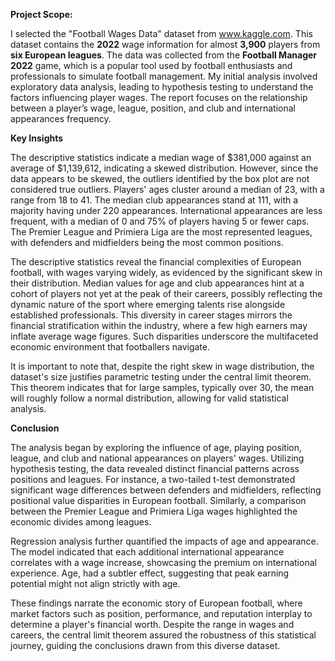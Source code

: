 **Project Scope:**

I selected the "Football Wages Data" dataset from www.kaggle.com. This dataset contains the **2022** wage information for almost **3,900** players from **six European leagues**. The data was collected from the **Football Manager 2022** game, which is a popular tool used by football enthusiasts and professionals to simulate football management. My initial analysis involved exploratory data analysis, leading to hypothesis testing to understand the factors influencing player wages. The report focuses on the relationship between a player’s wage, league, position, and club and international appearances frequency.


**Key Insights**

The descriptive statistics indicate a median wage of $381,000 against an average of $1,139,612, indicating a skewed distribution. However, since the data appears to be skewed, the outliers identified by the box plot are not considered true outliers. Players' ages cluster around a median of 23, with a range from 18 to 41. The median club appearances stand at 111, with a majority having under 220 appearances. International appearances are less frequent, with a median of 0 and 75% of players having 5 or fewer caps. The Premier League and Primiera Liga are the most represented leagues, with defenders and midfielders being the most common positions.

The descriptive statistics reveal the financial complexities of European football, with wages varying widely, as evidenced by the significant skew in their distribution. Median values for age and club appearances hint at a cohort of players not yet at the peak of their careers, possibly reflecting the dynamic nature of the sport where emerging talents rise alongside established professionals. This diversity in career stages mirrors the financial stratification within the industry, where a few high earners may inflate average wage figures. Such disparities underscore the multifaceted economic environment that footballers navigate.

It is important to note that, despite the right skew in wage distribution, the dataset's size justifies parametric testing under the central limit theorem. This theorem indicates that for large samples, typically over 30, the mean will roughly follow a normal distribution, allowing for valid statistical analysis.


**Conclusion**

The analysis began by exploring the influence of age, playing position, league, and club and national appearances on players' wages. Utilizing hypothesis testing, the data revealed distinct financial patterns across positions and leagues. For instance, a two-tailed t-test demonstrated significant wage differences between defenders and midfielders, reflecting positional value disparities in European football. Similarly, a comparison between the Premier League and Primiera Liga wages highlighted the economic divides among leagues.

Regression analysis further quantified the impacts of age and appearance. The model indicated that each additional international appearance correlates with a wage increase, showcasing the premium on international experience. Age, had a subtler effect, suggesting that peak earning potential might not align strictly with age.

These findings narrate the economic story of European football, where market factors such as position, performance, and reputation interplay to determine a player's financial worth. Despite the range in wages and careers, the central limit theorem assured the robustness of this statistical journey, guiding the conclusions drawn from this diverse dataset.


